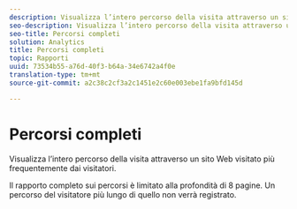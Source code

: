 ```yaml
---
description: Visualizza l’intero percorso della visita attraverso un sito Web visitato più frequentemente dai visitatori.
seo-description: Visualizza l’intero percorso della visita attraverso un sito Web visitato più frequentemente dai visitatori.
seo-title: Percorsi completi
solution: Analytics
title: Percorsi completi
topic: Rapporti
uuid: 73534b55-a76d-40f3-b64a-34e6742a4f0e
translation-type: tm+mt
source-git-commit: a2c38c2cf3a2c1451e2c60e003ebe1fa9bfd145d

---
```



# Percorsi completi

Visualizza l’intero percorso della visita attraverso un sito Web visitato più frequentemente dai visitatori.

Il rapporto completo sui percorsi è limitato alla profondità di 8 pagine. Un percorso del visitatore più lungo di quello non verrà registrato.
